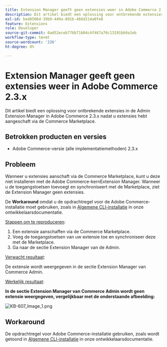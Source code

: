 ```yaml
---
title: Extension Manager geeft geen extensies weer in Adobe Commerce 2.3.x
description: Dit artikel biedt een oplossing voor ontbrekende extensies in de Admin Extension Manager in Adobe Commerce 2.3.x nadat u extensies hebt aangeschaft via de Commerce Marketplace.
exl-id: bed8506d-39b9-449a-891b-466d214a0fe8
feature: Extensions
role: Developer
source-git-commit: 0ad52eceb776b71604c4f467a70c13191bb9a1eb
workflow-type: tm+mt
source-wordcount: '226'
ht-degree: 0%

---
```


# Extension Manager geeft geen extensies weer in Adobe Commerce 2.3.x

Dit artikel biedt een oplossing voor ontbrekende extensies in de Admin Extension Manager in Adobe Commerce 2.3.x nadat u extensies hebt aangeschaft via de Commerce Marketplace.

## Betrokken producten en versies

* Adobe Commerce-versie (alle implementatiemethoden) 2.3.x

## Probleem

Wanneer u extensies aanschaft via de Commerce Marketplace, kunt u deze niet installeren met de Adobe Commerce-kernExtension Manager. Wanneer u de toegangstoetsen toevoegt en synchroniseert met de Marketplace, ziet de Extension Manager geen extensies.

De **Workaround** omdat u de opdrachtregel voor de Adobe Commerce-installatie moet gebruiken, zoals in [Algemene CLI-installatie](https://devdocs.magento.com/extensions/install/) in onze ontwikkelaarsdocumentatie.

<u>Stappen om te reproduceren</u>:

1. Een extensie aanschaffen via de Commerce Marketplace.
1. Voeg de toegangstoetsen van uw extensie toe en synchroniseer deze met de Marketplace.
1. Ga naar de sectie Extension Manager van de Admin.

<u>Verwacht resultaat</u>:

De extensie wordt weergegeven in de sectie Extension Manager van Commerce Admin.

<u>Werkelijk resultaat</u>:

**In de sectie Extension Manager van Commerce Admin wordt geen extensie weergegeven, vergelijkbaar met de onderstaande afbeelding:**


![KB-607_Image_1.png](assets/KB-607_Image_1.png)

## Workaround

De opdrachtregel voor Adobe Commerce-installatie gebruiken, zoals wordt getoond in [Algemene CLI-installatie](https://devdocs.magento.com/extensions/install/) in onze ontwikkelaarsdocumentatie.
